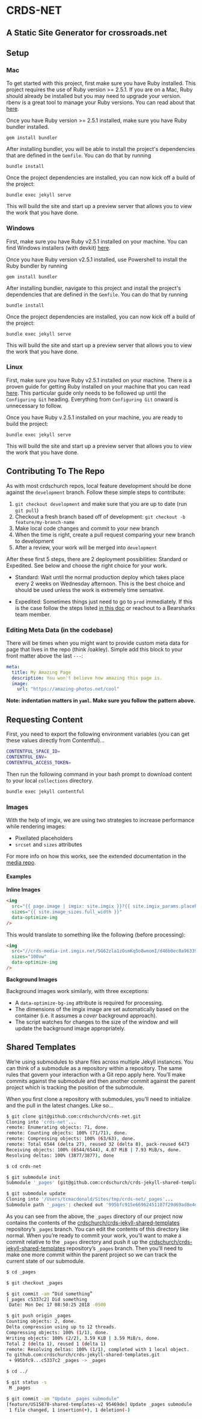 # CRDS-NET

## A Static Site Generator for crossroads.net

## Setup

### Mac

To get started with this project, first make sure you have Ruby installed. This
project requires the use of Ruby version >= 2.5.1. If you are on a Mac, Ruby should
already be installed but you may need to upgrade your version. rbenv is a great tool
to manage your Ruby versions. You can read about that [here](https://github.com/rbenv/rbenv#installation).

Once you have Ruby version >= 2.5.1 installed, make sure you have Ruby bundler
installed.

`gem install bundler`

After installing bundler, you will be able to install the project's dependencies that
are defined in the `Gemfile`. You can do that by running

`bundle install`

Once the project dependencies are installed, you can now kick off a build of the
project:

`bundle exec jekyll serve`

This will build the site and start up a preview server that allows you to view the
work that you have done.

### Windows

First, make sure you have Ruby v2.5.1 installed on your machine. You can find Windows installers (with devkit) [here](https://rubyinstaller.org/downloads/).

Once you have Ruby version v2.5.1 installed, use Powershell to install the Ruby bundler by running

`gem install bundler`

After installing bundler, navigate to this project and install the project's dependencies that are defined in the `Gemfile`. You can do that by running

`bundle install`

Once the project dependencies are installed, you can now kick off a build of the
project:

`bundle exec jekyll serve`

This will build the site and start up a preview server that allows you to view the
work that you have done.

### Linux

First, make sure you have Ruby v2.5.1 installed on your machine. There is a proven guide
for getting Ruby installed on your machine that you can read
[here](https://gorails.com/setup/ubuntu/16.04). This particular
guide only needs to be followed up until the `Configuring Git` heading. Everything
from `Configuring Git` onward is unnecessary to follow.

Once you have Ruby v.2.5.1 installed on your machine, you are ready to build the project:

`bundle exec jekyll serve`

This will build the site and start up a preview server that allows you to view the
work that you have done.

## Contributing To The Repo

As with most crdschurch repos, local feature development should be done against the `development` branch. Follow these simple steps to contribute:

1. `git checkout development` and make sure that you are up to date (run `git pull`)
2. Checkout a fresh branch based off of development: `git checkout -b feature/my-branch-name`
3. Make local code changes and commit to your new branch
4. When the time is right, create a pull request comparing your new branch to development
5. After a review, your work will be merged into `development`

After these first 5 steps, there are 2 deployment possibilities: Standard or Expedited. See below and choose the right choice for your work.

- Standard: Wait until the normal production deploy which takes place every 2 weeks on Wednesday afternoon. This is the best choice and should be used unless the work is extremely time sensative.

- Expedited: Sometimes things just need to go to `prod` immediately. If this is the case follow the steps listed [in this doc](https://slack-files.com/T02C3F91X-FD2HHNMT7-c6400a04c1) or reachout to a Bearsharks team member.

### Editing Meta Data (in the codebase)

There will be times when you might want to provide custom meta data for page that lives in the repo (think /oakley). Simple add this block to your front matter above the last `---`:

```yaml
meta:
  title: My Amazing Page
  description: You won't believe how amazing this page is.
  image:
    url: "https://amazing-photos.net/cool"
```

**Note: indentation matters in `yaml`. Make sure you follow the pattern above.**

## Requesting Content

First, you need to export the following environment variables (you can get these
values directly from Contentful)...

```bash
CONTENTFUL_SPACE_ID=
CONTENTFUL_ENV=
CONTENTFUL_ACCESS_TOKEN=
```

Then run the following command in your bash prompt to download content to your local
`collections` directory.

```bash
bundle exec jekyll contentful
```

### Images

With the help of imgix, we are using two strategies to increase performance while rendering images:

- Pixellated placeholders
- `srcset` and `sizes` attributes

For more info on how this works, see the extended documentation in the [media repo](https://github.com/crdschurch/crds-media/blob/development/README.md#images).

#### Examples

**Inline Images**

```html
<img
  src="{{ page.image | imgix: site.imgix }}?{{ site.imgix_params.placeholder }}"
  sizes="{{ site.image_sizes.full_width }}"
  data-optimize-img
/>
```

This would translate to something like the following (before processing):

```html
<img
  src="//crds-media-int.imgix.net/5G62zla1zOsmKqSo8wmomI/d46b0ec8a96339c72f25b56b7c2dd99b/isle-of-skye.jpg?auto=format,compress&w=10"
  sizes="100vw"
  data-optimize-img
/>
```

**Background Images**

Background images work similarly, with three exceptions:

- A `data-optimize-bg-img` attribute is required for processing.
- The dimensions of the imgix image are set automatically based on the container (i.e. it assumes a _cover_ background approach).
- The script watches for changes to the size of the window and will update the background image appropriately.

## Shared Templates

We’re using submodules to share files across multiple Jekyll instances. You can think of a submodule as a repository within a repository. The same rules that govern your interaction with a Git repo apply here. You’ll make commits against the submodule and then another commit against the parent project which is tracking the position of the submodule.

When you first clone a repository with submodules, you’ll need to initialize and the pull in the latest changes. Like so…

```bash
$ git clone git@github.com:crdschurch/crds-net.git
Cloning into 'crds-net'...
remote: Enumerating objects: 71, done.
remote: Counting objects: 100% (71/71), done.
remote: Compressing objects: 100% (63/63), done.
remote: Total 6544 (delta 27), reused 32 (delta 8), pack-reused 6473
Receiving objects: 100% (6544/6544), 4.07 MiB | 7.93 MiB/s, done.
Resolving deltas: 100% (3877/3877), done

$ cd crds-net

$ git submodule init
Submodule '_pages' (git@github.com:crdschurch/crds-jekyll-shared-templates.git) registered for path '_pages'

$ git submodule update
Cloning into '/Users/tcmacdonald/Sites/tmp/crds-net/_pages'...
Submodule path '_pages': checked out '995bfc915e66962451107f29d69ad8e4d19fe840'
```

As you can see from the above, the `_pages` directory of our project now contains the contents of the [crdschurch/crds-jekyll-shared-templates](https://github.com/crdschurch/crds-jekyll-shared-templates/tree/_pages) repository’s `_pages` branch. You can edit the contents of this directory like normal. When you’re ready to commit your work, you’ll want to make a commit relative to the `_pages` directory and push it up the [crdschurch/crds-jekyll-shared-templates](https://github.com/crdschurch/crds-jekyll-shared-templates/tree/_pages) repository’s `_pages` branch. Then you’ll need to make one more commit within the parent project so we can track the current state of our submodule.

```bash
$ cd _pages

$ git checkout _pages

$ git commit -am “Did something”
[_pages c5337c2] Did something
 Date: Mon Dec 17 08:50:25 2018 -0500

$ git push origin _pages
Counting objects: 2, done.
Delta compression using up to 12 threads.
Compressing objects: 100% (1/1), done.
Writing objects: 100% (2/2), 3.59 KiB | 3.59 MiB/s, done.
Total 2 (delta 1), reused 1 (delta 1)
remote: Resolving deltas: 100% (1/1), completed with 1 local object.
To github.com:crdschurch/crds-jekyll-shared-templates.git
 + 995bfc9...c5337c2 _pages -> _pages

$ cd ../

$ git status -s
 M _pages

$ git commit -am "Update _pages submodule"
[feature/US15878-shared-templates-v2 95469de] Update _pages submodule
 1 file changed, 1 insertion(+), 1 deletion(-)
```
